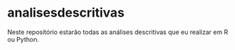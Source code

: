 # analisesdescritivas
Neste repositório estarão todas as análises descritivas que eu realizar em R ou Python.
